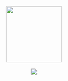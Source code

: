 <div align="center">
  <a href="https://github.com/ElielFernandes">
  <img height="150em" src="https://github-readme-stats.vercel.app/api/top-langs/?username=ElielFernandes&layout=compact&langs_count=7&theme=dracula"/>
</div>
  
<br>
  <div align="center">
  <a href="https://www.linkedin.com/in/eliel-jacomit-fernandes-0bba10175/" target="_blank"><img src="https://img.shields.io/badge/-LinkedIn- %230077B5?style=for-the-badge&logo=linkedin&logoColor=white" target="_blank"></a>
</div>
